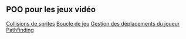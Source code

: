 ## POO pour les jeux vidéo

[Collisions de sprites](https://www.video-game-coder.fr/creer-jeu-video/javascript-html5-collision-sprite/)
[Boucle de jeu](https://alexandre-laurent.developpez.com/tutoriels/programmation-jeux/boucle-de-jeu/)
[Gestion des déplacements du joueur](https://openclassrooms.com/forum/sujet/gestion-des-deplacements-dans-un-jeu-2d-76764)
[Pathfinding](https://www.createursdemondes.fr/creation-de-jeux-video/pathfinding-algorithmes-en-a/)